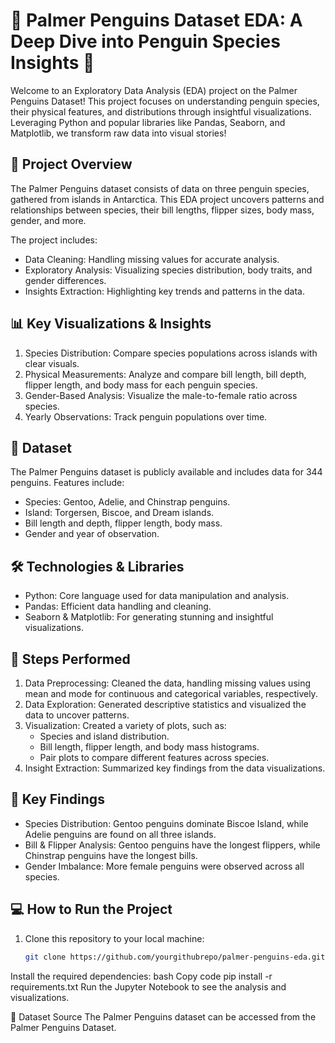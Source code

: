 # 🐧 Palmer Penguins Dataset EDA: A Deep Dive into Penguin Species Insights 🌟

Welcome to an Exploratory Data Analysis (EDA) project on the Palmer Penguins Dataset! This project focuses on understanding penguin species, their physical features, and distributions through insightful visualizations. Leveraging Python and popular libraries like Pandas, Seaborn, and Matplotlib, we transform raw data into visual stories!

## 🚀 Project Overview
The Palmer Penguins dataset consists of data on three penguin species, gathered from islands in Antarctica. This EDA project uncovers patterns and relationships between species, their bill lengths, flipper sizes, body mass, gender, and more.

The project includes:

- Data Cleaning: Handling missing values for accurate analysis.
- Exploratory Analysis: Visualizing species distribution, body traits, and gender differences.
- Insights Extraction: Highlighting key trends and patterns in the data.

## 📊 Key Visualizations & Insights

1. Species Distribution: Compare species populations across islands with clear visuals.
2. Physical Measurements: Analyze and compare bill length, bill depth, flipper length, and body mass for each penguin species.
3. Gender-Based Analysis: Visualize the male-to-female ratio across species.
4. Yearly Observations: Track penguin populations over time.

## 📁 Dataset

The Palmer Penguins dataset is publicly available and includes data for 344 penguins. Features include:

- Species: Gentoo, Adelie, and Chinstrap penguins.
- Island: Torgersen, Biscoe, and Dream islands.
- Bill length and depth, flipper length, body mass.
- Gender and year of observation.

## 🛠 Technologies & Libraries

- Python: Core language used for data manipulation and analysis.
- Pandas: Efficient data handling and cleaning.
- Seaborn & Matplotlib: For generating stunning and insightful visualizations.

## 🧰 Steps Performed

1. Data Preprocessing: Cleaned the data, handling missing values using mean and mode for continuous and categorical variables, respectively.
2. Data Exploration: Generated descriptive statistics and visualized the data to uncover patterns.
3. Visualization: Created a variety of plots, such as:
   - Species and island distribution.
   - Bill length, flipper length, and body mass histograms.
   - Pair plots to compare different features across species.
4. Insight Extraction: Summarized key findings from the data visualizations.

## 🌟 Key Findings

- Species Distribution: Gentoo penguins dominate Biscoe Island, while Adelie penguins are found on all three islands.
- Bill & Flipper Analysis: Gentoo penguins have the longest flippers, while Chinstrap penguins have the longest bills.
- Gender Imbalance: More female penguins were observed across all species.

## 💻 How to Run the Project

1. Clone this repository to your local machine:
   ```bash
   git clone https://github.com/yourgithubrepo/palmer-penguins-eda.git
Install the required dependencies:
bash
Copy code
pip install -r requirements.txt
Run the Jupyter Notebook to see the analysis and visualizations.

🐧 Dataset Source
The Palmer Penguins dataset can be accessed from the Palmer Penguins Dataset.
